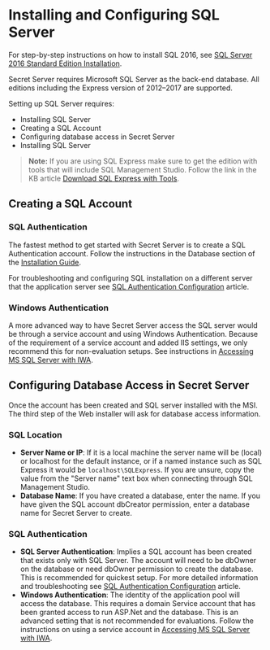[title]: # (Installing and Configuring SQL Server)
[tags]: # (Installation, SQL Server)
[priority]: # (1000)
[redirect]: # (SSSqlServerHelp)

# Installing and Configuring SQL Server

For step-by-step instructions on how to install SQL 2016, see [SQL Server 2016 Standard Edition Installation](../installing-sql-server-2016/index.md).

Secret Server requires Microsoft SQL Server as the back-end database. All editions including the Express version of 2012–2017 are supported.

Setting up SQL Server requires:

- Installing SQL Server
- Creating a SQL Account
- Configuring database access in Secret Server
- Installing SQL Server

> **Note:** If you are using SQL Express make sure to get the edition with tools that  will include SQL Management Studio. Follow the link in the KB article [Download SQL Express with Tools](http://updates.thycotic.net/link.ashx?SQLServerExpressDownload).

## Creating a SQL Account

### SQL Authentication

The fastest method to get started with Secret Server is to create a  SQL Authentication account. Follow the instructions in the Database section of the [Installation Guide](../basic-installation-automatic/index.md).

For troubleshooting and configuring SQL installation on a different server that the application server see [SQL Authentication Configuration](../sql-authentication-config/index.md) article.

### Windows Authentication

A more advanced way to have Secret Server access the SQL server would be  through a service account and using Windows Authentication. Because of  the requirement of a service account and added IIS settings, we only  recommend this for non-evaluation setups. See instructions in [Accessing MS SQL Server with IWA](../../../authentication/accessing-sql-server-with-iwa/index.md).

## Configuring Database Access in Secret Server

Once the account has been created and SQL server installed with the MSI. The third step of the Web installer will ask for database access  information.

### SQL Location

- **Server Name or IP**: If it is a local machine  the server name will be (local) or localhost for the default instance, or if a named instance such as SQL Express it would be `localhost\SQLExpress`. If you are unsure, copy the value from the "Server name" text box when connecting through SQL Management Studio.
- **Database Name**: If you have created a database, enter the name. If you have given the SQL account dbCreator permission, enter a database name for Secret Server to create.

### SQL Authentication

- **SQL Server Authentication**: Implies a SQL  account has been created that exists only with SQL Server. The account  will need to be dbOwner on the database or need dbOwner permission to  create the database. This is recommended for quickest setup. For more  detailed information and troubleshooting see [SQL Authentication Configuration](http://updates.thycotic.net/link.ashx?SSSQLAuthenticationSetup) article.
- **Windows Authentication**: The identity of the  application pool will access the database. This requires a domain  Service account that has been granted access to run ASP.Net and the database. This is an advanced setting that is not recommended  for evaluations. Follow the instructions on using a service account in [Accessing MS SQL Server with IWA](../../../authentication/accessing-sql-server-with-iwa/index.md).